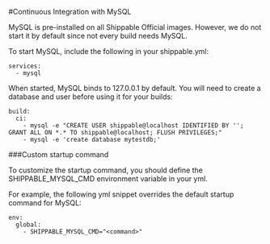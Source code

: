 
#Continuous Integration with MySQL

MySQL is pre-installed on all Shippable Official images. However, we do not start it by default since not every build needs MySQL.

To start MySQL, include the following in your shippable.yml:

```
services:
  - mysql
```

When started, MySQL binds to 127.0.0.1 by default. You will need to create a database and user before using it for your builds:

```
build:
  ci:
    - mysql -e "CREATE USER shippable@localhost IDENTIFIED BY ''; GRANT ALL ON *.* TO shippable@localhost; FLUSH PRIVILEGES;"
    - mysql -e 'create database mytestdb;'
```


###Custom startup command

To customize the startup command, you should define the SHIPPABLE_MYSQL_CMD environment variable in your yml.

For example, the following yml snippet overrides the default startup command for MySQL:

```
env:
  global:
    - SHIPPABLE_MYSQL_CMD="<command>"
```
